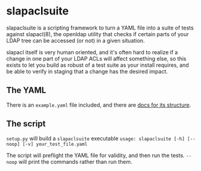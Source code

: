 # slapaclsuite
slapaclsuite is a scripting framework to turn a YAML file into a suite of tests against slapacl(8), the openldap utility that checks if certain parts of your LDAP tree can be accessed (or not) in a given situation.

slapacl itself is very human oriented, and it's often hard to realize if a change in one part of your LDAP ACLs will affect something else, so this exists to let you build as robust of a test suite as your install requires, and be able to verify in staging that a change has the desired impact.

## The YAML
There is an `example.yaml` file included, and there are [docs for its structure](example.yaml.md "example.yaml docs").

## The script
`setup.py` will build a `slapaclsuite` executable
`usage: slapaclsuite [-h] [--noop] [-v] your_test_file.yaml`

The script will preflight the YAML file for validity, and then run the tests.  `--noop` will print the commands rather than run them.
